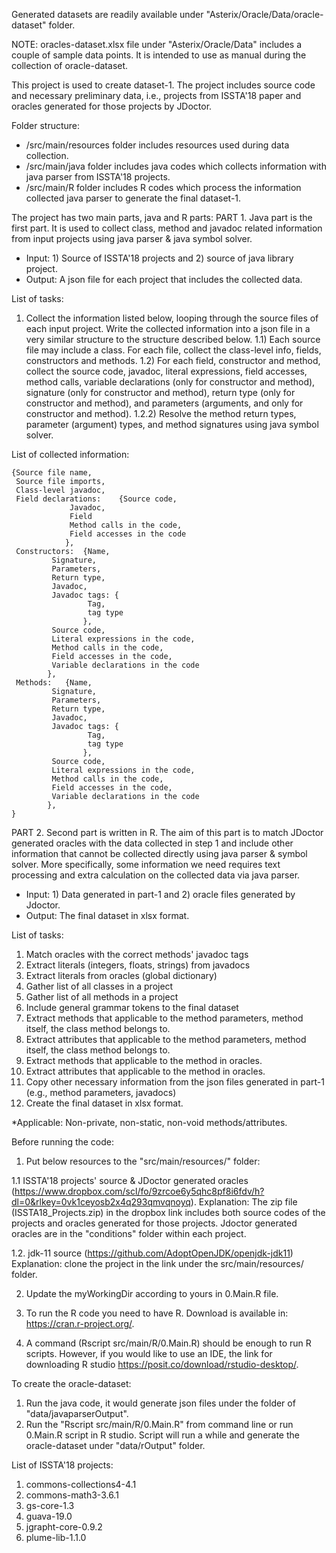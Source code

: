 
Generated datasets are readily available under "Asterix/Oracle/Data/oracle-dataset" folder. 

NOTE: oracles-dataset.xlsx file under "Asterix/Oracle/Data" includes a couple of sample data points. It is intended to use as manual during the collection of oracle-dataset.


This project is used to create dataset-1. The project includes source code and necessary preliminary data, i.e., projects from ISSTA'18 paper and oracles generated for those projects by JDoctor.

Folder structure:

- /src/main/resources folder includes resources used during data collection. 
- /src/main/java folder includes java codes which collects information with java parser from ISSTA'18 projects. 
- /src/main/R folder includes R codes which process the information collected java parser to generate the final dataset-1. 

The project has two main parts, java and R parts:
PART 1. Java part is the first part. It is used to collect class, method and javadoc related information from input projects using java parser & java symbol solver.
- Input: 1) Source of ISSTA'18 projects and 2) source of java library project.
- Output: A json file for each project that includes the collected data.

List of tasks: 
1) Collect the information listed below, looping through the source files of each input project. Write the collected information into a json file in a very similar structure to the structure described below. 
1.1) Each source file may include a class. For each file, collect the class-level info, fields, constructors and methods.
1.2) For each field, constructor and method, collect the source code, javadoc, literal expressions, field accesses, method calls, variable declarations (only for constructor and method), signature (only for constructor and method), return type (only for constructor and method), and parameters (arguments, and only for constructor and method).
1.2.2) Resolve the method return types, parameter (argument) types, and method signatures using java symbol solver.

List of collected information: 

	{Source file name,
	 Source file imports,
	 Class-level javadoc,
	 Field declarations:	{Source code,
				 Javadoc,
				 Field
				 Method calls in the code,
			 	 Field accesses in the code
				},
	 Constructors:	{Name, 
			 Signature,
			 Parameters,
			 Return type,
			 Javadoc,
			 Javadoc tags: {
					 Tag,
					 tag type
					},
			 Source code,
			 Literal expressions in the code,
			 Method calls in the code,
			 Field accesses in the code,
			 Variable declarations in the code
			},
	 Methods:	{Name, 
			 Signature,
			 Parameters,
			 Return type,
			 Javadoc,
			 Javadoc tags: {
					 Tag,
					 tag type
					},
			 Source code,
			 Literal expressions in the code,
			 Method calls in the code,
			 Field accesses in the code,
			 Variable declarations in the code
			}, 
	}

PART 2. Second part is written in R. The aim of this part is to match JDoctor generated oracles with the data collected in step 1 and include other information that cannot be collected directly using java parser & symbol solver. More specifically, some information we need requires text processing and extra calculation on the collected data via java parser.
 
- Input: 1) Data generated in part-1 and 2) oracle files generated by Jdoctor. 
- Output: The final dataset in xlsx format. 

List of tasks:
 
 1) Match oracles with the correct methods' javadoc tags
 2) Extract literals (integers, floats, strings) from javadocs
 3) Extract literals from oracles (global dictionary)
 4) Gather list of all classes in a project
 5) Gather list of all methods in a project
 6) Include general grammar tokens to the final dataset 
 7) Extract methods that applicable to the method parameters, method itself, the class method belongs to.
 8) Extract attributes that applicable to the method parameters, method itself, the class method belongs to.
 9) Extract methods that applicable to the method in oracles.
 10) Extract attributes that applicable to the method in oracles.
 11) Copy other necessary information from the json files generated in part-1 (e.g., method parameters, javadocs)
 12) Create the final dataset in xlsx format.

*Applicable: Non-private, non-static, non-void methods/attributes.


Before running the code:

1. Put below resources to the "src/main/resources/" folder:

 1.1 ISSTA'18 projects' source & JDoctor generated oracles (https://www.dropbox.com/scl/fo/9zrcoe6y5qhc8pf8i6fdv/h?dl=0&rlkey=0vk1ceyosb2x4q293qmvqnoyq). 
 Explanation: The zip file (ISSTA18_Projects.zip) in the dropbox link includes both source codes of the projects and oracles generated for those projects. Jdoctor generated oracles are in the "conditions" folder within each project.

 1.2. jdk-11 source (https://github.com/AdoptOpenJDK/openjdk-jdk11)
 Explanation: clone the project in the link under the src/main/resources/ folder.

2. Update the myWorkingDir according to yours in 0.Main.R file. 

3. To run the R code you need to have R. Download is available in: https://cran.r-project.org/. 

4. A command (Rscript src/main/R/0.Main.R) should be enough to run R scripts. However, if you would like to use an IDE, the link for downloading R studio https://posit.co/download/rstudio-desktop/. 


To create the oracle-dataset:

1. Run the java code, it would generate json files under the folder of "data/javaparserOutput".
2. Run the "Rscript src/main/R/0.Main.R" from command line or run 0.Main.R script in R studio. Script will run a while and generate the oracle-dataset under "data/rOutput" folder. 














List of ISSTA'18 projects: 
1. commons-collections4-4.1
2. commons-math3-3.6.1
3. gs-core-1.3
4. guava-19.0
5. jgrapht-core-0.9.2
6. plume-lib-1.1.0



